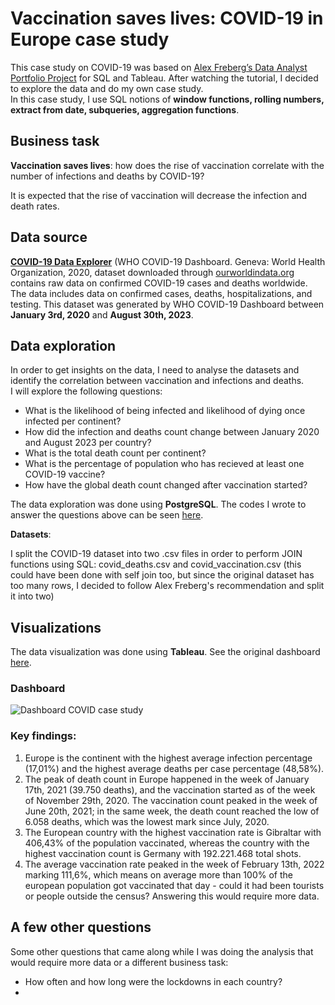 # Vaccination saves lives: COVID-19 in Europe case study
This case study on COVID-19 was based on [Alex Freberg’s Data Analyst Portfolio Project](https://youtu.be/qfyynHBFOsM?si=NCAmQc_-GDOsZLSz) for SQL and Tableau. After watching the tutorial, I decided to explore the data and do my own case study.  
In this case study, I use SQL notions of **window functions, rolling numbers, extract from date, subqueries, aggregation functions**.

## Business task
**Vaccination saves lives**: how does the rise of vaccination correlate with the number of infections and deaths by COVID-19? 

It is expected that the rise of vaccination will decrease the infection and death rates.

## Data source
**[COVID-19 Data Explorer](https://ourworldindata.org/explorers/coronavirus-data-explorer?zoomToSelection=true&time=2020-03-01..latest&facet=none&country=USA~GBR~CAN~DEU~ITA~IND&pickerSort=asc&pickerMetric=location&Metric=Confirmed+cases&Interval=7-day+rolling+average&Relative+to+Population=true&Color+by+test+positivity=false)** (WHO COVID-19 Dashboard. Geneva: World Health Organization, 2020, dataset downloaded through [ourworldindata.org](ourworldindata.org) contains raw data on confirmed COVID-19 cases and deaths worldwide.
The data includes data on confirmed cases, deaths, hospitalizations, and testing. This dataset was generated by WHO COVID-19 Dashboard between **January 3rd, 2020** and **August 30th, 2023**.  


## Data exploration

In order to get insights on the data, I need to analyse the datasets and identify the correlation between vaccination and infections and deaths.  
I will explore the following questions:  

- What is the likelihood of being infected and likelihood of dying once infected per continent?
- How did the infection and deaths count change between January 2020 and August 2023 per country?
- What is the total death count per continent?
- What is the percentage of population who has recieved at least one COVID-19 vaccine?
- How have the global death count changed after vaccination started?


The data exploration was done using **PostgreSQL**.
The codes I wrote to answer the questions above can be seen [here](https://github.com/marianaobmorais/covid_data_exploration/blob/main/covid_data_exploration.sql).  

**Datasets**:  

I split the COVID-19 dataset into two .csv files in order to perform JOIN functions using SQL: covid_deaths.csv and covid_vaccination.csv (this could have been done with self join too, but since the original dataset has too many rows, I decided to follow Alex Freberg's recommendation and split it into two)

## Visualizations

The data visualization was done using **Tableau**. See the original dashboard [here](https://public.tableau.com/views/Book1_16946533694530/Dashboard1?:language=pt-BR&:display_count=n&:origin=viz_share_link).

### Dashboard
![Dashboard COVID case study](https://github.com/marianaobmorais/covid_data_exploration/assets/141265676/ce0d0668-18b1-4fc1-be60-d2b5646e3955)

### Key findings:
1. Europe is the continent with the highest average infection percentage (17,01%) and the highest average deaths per case percentage (48,58%).
2. The peak of death count in Europe happened in the week of January 17th, 2021 (39.750 deaths), and the vaccination started as of the week of November 29th, 2020.  The vaccination count peaked in the week of June 20th, 2021; in the same week, the death count reached the low of 6.058 deaths, which was the lowest mark since July, 2020.
3. The European country with the highest vaccination rate is Gibraltar with 406,43% of the population vaccinated, whereas the country with the highest vaccination count is Germany with 192.221.468 total shots.
4. The average vaccination rate peaked in the week of February 13th, 2022 marking 111,6%, which means on average more than 100% of the european population got vaccinated that day - could it had been tourists or people outside the census? Answering this would require more data.


## A few other questions

Some other questions that came along while I was doing the analysis that would require more data or a different business task:

- How often and how long were the lockdowns in each country?
- 
